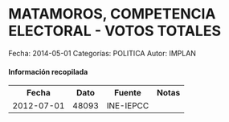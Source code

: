 MATAMOROS, COMPETENCIA ELECTORAL - VOTOS TOTALES
=====

Fecha: 2014-05-01
Categorías: POLITICA
Autor: IMPLAN

#### Información recopilada

<table class="table table-hover table-bordered">
  <tr><th>Fecha</th><th>Dato</th><th>Fuente</th><th>Notas</th></tr>
  <tr><td>2012-07-01</td><td>48093</td><td>INE-IEPCC</td><td></td></tr>
</table>
